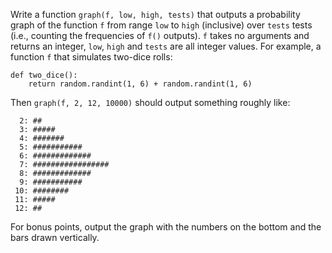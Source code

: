 Write a function `graph(f, low, high, tests)` that outputs a probability graph of the function `f` from range `low` to `high` (inclusive) over `tests` tests (i.e., counting the frequencies of `f()` outputs). `f` takes no arguments and returns an integer, `low`, `high` and `tests` are all integer values. For example, a function `f` that simulates two-dice rolls:

    def two_dice():
        return random.randint(1, 6) + random.randint(1, 6)

Then `graph(f, 2, 12, 10000)` should output something roughly like:

      2: ##
      3: #####
      4: #######
      5: ###########
      6: #############
      7: #################
      8: #############
      9: ###########
     10: ########
     11: #####
     12: ##

For bonus points, output the graph with the numbers on the bottom and the bars drawn vertically.